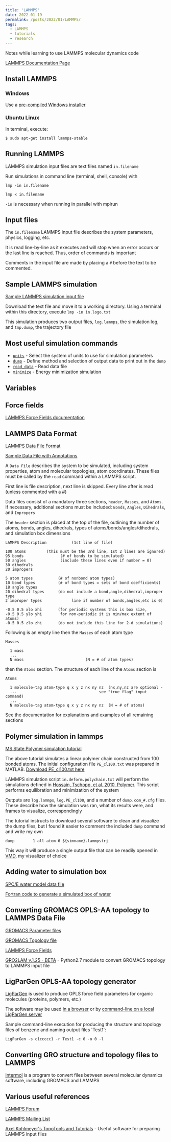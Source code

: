 ```yaml
---
title: 'LAMMPS'
date: 2022-01-19
permalink: /posts/2022/01/LAMMPS/
tags:
  - LAMMPS
  - tutorials
  - research
---
```


Notes while learning to use LAMMPS molecular dynamics code

[LAMMPS Documentation Page](https://docs.lammps.org/)

## Install LAMMPS

### Windows
Use a [pre-compiled Windows installer](https://rpm.lammps.org/windows/)

### Ubuntu Linux
In terminal, execute:
```
$ sudo apt-get install lammps-stable
```

## Running LAMMPS
LAMMPS simulation input files are text files named `in.filename`

Run simulations in command line (terminal, shell, console) with
```
lmp -in in.filename

lmp < in.filename
```

`-in` is necessary when running in parallel with mpirun

## Input files
The `in.filename` LAMMPS input file describes the system parameters, physics, logging, etc.

It is read line-by-line as it executes and will stop when an error occurs or the last line is reached. Thus, order of commands is important

Comments in the input file are made by placing a `#` before the text to be commented.

## Sample LAMMPS simulation
[Sample LAMMPS simulation input file](https://www.lammps.org/inputs/in.logo.txt)

Download the text file and move it to a working directory. Using a terminal within this directory, execute `lmp -in in.logo.txt`

This simulation produces two output files, `log.lammps`, the simulation log, and `tmp.dump`, the trajectory file

## Most useful simulation commands
* [`units`](https://docs.lammps.org/units.html) - Select the system of units to use for simulation parameters
* [`dump`](https://docs.lammps.org/dump.html) - Define method and selection of output data to print out in the `dump`
* [`read_data`](https://docs.lammps.org/read_data.html) - Read data file
* [`minimize`](https://docs.lammps.org/minimize.html) - Energy minimization simulation

## Variables

## Force fields
[LAMMPS Force Fields documentation](https://docs.lammps.org/2001/force_fields.html)

## LAMMPS Data Format
[LAMMPS Data File Format](https://docs.lammps.org/2001/data_format.html#_cch3_930958962)

[Sample Data File with Annotations](https://docs.lammps.org/2001/data_format.html#_cch3_930958969)

A `Data File` describes the system to be simulated, including system properties, atom and molecular topologies, atom coordinates. These files must be called by the `read` command within a LAMMPS script.

First line is file description, next line is skipped. Every line after is read (unless commented with a #)

 Data files consist of a mandatory three sections, `header`, `Masses`, and `Atoms`. If necessary, additional sections must be included: `Bonds`, `Angles`, `Dihedrals`, and `Impropers`

The `header` section is placed at the top of the file, outlining the number of atoms, bonds, angles, dihedrals, types of atoms/bonds/angles/dihedrals, and simulation box dimensions
```
LAMMPS Description           (1st line of file)

100 atoms         (this must be the 3rd line, 1st 2 lines are ignored)
95 bonds                (# of bonds to be simulated)
50 angles               (include these lines even if number = 0)
30 dihedrals
20 impropers

5 atom types           (# of nonbond atom types)
10 bond types          (# of bond types = sets of bond coefficients)
18 angle types         
20 dihedral types      (do not include a bond,angle,dihedral,improper type
2 improper types             line if number of bonds,angles,etc is 0)

-0.5 0.5 xlo xhi       (for periodic systems this is box size,
-0.5 0.5 ylo yhi        for non-periodic it is min/max extent of atoms)
-0.5 0.5 zlo zhi       (do not include this line for 2-d simulations)
```

Following is an empty line then the `Masses` of each atom type
```
Masses

  1 mass
  ...
  N mass                           (N = # of atom types)
```

 then the `Atoms` section. The structure of each line of the `Atoms` section is
 ```
 Atoms

   1 molecule-tag atom-type q x y z nx ny nz  (nx,ny,nz are optional -
   ...                                    see "true flag" input command)
   ...                
   N molecule-tag atom-type q x y z nx ny nz  (N = # of atoms)
```

See the documentation for explanations and examples of all remaining sections

## Polymer simulation in lammps
[MS State Polymer simulation tutorial](https://icme.hpc.msstate.edu/mediawiki/index.php/LAMMPS_Polymer.html)

The above tutorial simulates a linear polymer chain constructed from 100 bonded atoms. The initial configuration file `PE_cl100.txt` was prepared in MATLAB. [Download PE_cl100.txt here](https://icme.hpc.msstate.edu/mediawiki/images/e/e1/PE_cl100.txt)

LAMMPS simulation script `in.deform.polychain.txt` will perform the simulations defined in [Hossain, Tschopp, et al. 2010, Polymer](https://www.sciencedirect.com/science/article/abs/pii/S0032386110008839). This script performs equilibration and minimization of the system

Outputs are `log.lammps`, `log.PE_cl100`, and a number of `dump.com_#.cfg` files. These describe how the simulation was ran, what its results were, and frames to visualize, correspondingly

The tutorial instructs to download several software to clean and visualize the dump files, but I found it easier to comment the included `dump` command and write my own
```
dump		1 all atom 6 ${simname}.lammpstrj
```
This way it will produce a single output file that can be readily opened in [VMD](https://www.ks.uiuc.edu/Research/vmd/), my visualizer of choice

## Adding water to simulation box
[SPC/E water model data file](https://www.lammps.org/bench/bench_spce.tar.gz)

[Fortran code to generate a simulated box of water](https://sites.google.com/a/ncsu.edu/cjobrien/tutorials-and-guides/working-with-water-in-lammps)

## Converting GROMACS OPLS-AA topology to LAMMPS Data File
[GROMACS Parameter files](https://manual.gromacs.org/documentation/current/reference-manual/topologies/parameter-files.html#)

[GROMACS Topology file](https://manual.gromacs.org/documentation/current/reference-manual/topologies/topology-file-formats.html#topfile)

[LAMMPS Force Fields](https://docs.lammps.org/99/force_fields.html#_cch3_930957482)

[GRO2LAM v.1.25 - BETA](https://github.com/hernanchavezthielemann/GRO2LAM) - Python2.7 module to convert GROMACS topology to LAMMPS input file

## LigParGen OPLS-AA topology generator
[LigParGen](http://zarbi.chem.yale.edu/ligpargen/) is used to produce OPLS force field parameters for organic molecules (proteins, polymers, etc.)

The software may be used [in a browser](http://zarbi.chem.yale.edu/ligpargen/) or by [command-line on a local LigParGen server](https://www.linkedin.com/pulse/how-install-ligpargen-server-locally-leela-sriram-dodda/)

Sample command-line execution for producing the structure and topology files of benzene and naming output files 'Test1':
```
LigParGen -s c1ccccc1 -r Test1 -c 0 -o 0 -l
```

## Converting GRO structure and topology files to LAMMPS
[Intermol](https://github.com/shirtsgroup/InterMol) is a program to convert files between several molecular dynamics software, including GROMACS and LAMMPS

## Various useful references

[LAMMPS Forum](https://matsci.org/c/lammps/40)

[LAMMPS Mailing List](https://sourceforge.net/p/lammps/mailman/)

[Axel Kohlmeyer's TopoTools and Tutorials](https://sites.google.com/site/akohlmey/software/topotools?authuser=0) - Useful software for preparing LAMMPS input files
